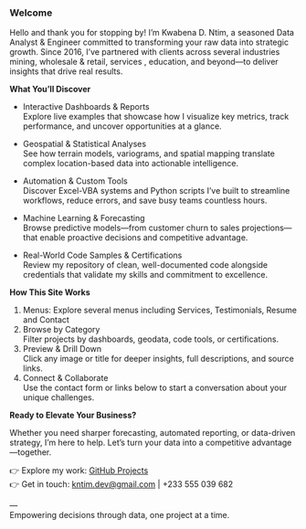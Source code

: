  <h3><b>Welcome</b></h3>

Hello and thank you for stopping by! I’m Kwabena D. Ntim, a seasoned Data Analyst & Engineer committed to transforming your raw data into strategic growth. Since 2016, I’ve partnered with clients across several industries mining, wholesale & retail, services , education, and beyond—to deliver insights that drive real results.

 <b>What You’ll Discover</b>

- Interactive Dashboards & Reports  
  Explore live examples that showcase how I visualize key metrics, track performance, and uncover opportunities at a glance.

- Geospatial & Statistical Analyses  
  See how terrain models, variograms, and spatial mapping translate complex location-based data into actionable intelligence.

- Automation & Custom Tools  
  Discover Excel-VBA systems and Python scripts I’ve built to streamline workflows, reduce errors, and save busy teams countless hours.

- Machine Learning & Forecasting  
  Browse predictive models—from customer churn to sales projections—that enable proactive decisions and competitive advantage.

- Real-World Code Samples & Certifications  
  Review my repository of clean, well-documented code alongside credentials that validate my skills and commitment to excellence.

 <b>How This Site Works</b>
1. Menus:
   Explore several menus including Services, Testimonials, Resume and Contact
2. Browse by Category  
   Filter projects by dashboards, geodata, code tools, or certifications.  
3. Preview & Drill Down  
   Click any image or title for deeper insights, full descriptions, and source links.  
4. Connect & Collaborate  
   Use the contact form or links below to start a conversation about your unique challenges.

 <b>Ready to Elevate Your Business?</b>

Whether you need sharper forecasting, automated reporting, or data-driven strategy, I’m here to help. Let’s turn your data into a competitive advantage—together.  

👉 Explore my work: [GitHub Projects](https://github.com/kwabs21/Projects)  
👉 Get in touch: kntim.dev@gmail.com | +233 555 039 682  

––  
Empowering decisions through data, one project at a time.  
